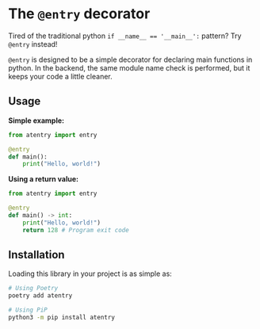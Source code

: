 # The `@entry` decorator

Tired of the traditional python `if __name__ == '__main__':` pattern? Try `@entry` instead!

`@entry` is designed to be a simple decorator for declaring main functions in python. In the backend, the same module name check is performed, but it keeps your code a little cleaner.

## Usage

**Simple example:**

```python
from atentry import entry

@entry
def main():
    print("Hello, world!")
```

**Using a return value:**

```python
from atentry import entry

@entry
def main() -> int:
    print("Hello, world!")
    return 128 # Program exit code
```

## Installation

Loading this library in your project is as simple as:

```sh
# Using Poetry
poetry add atentry

# Using PiP
python3 -m pip install atentry
```

